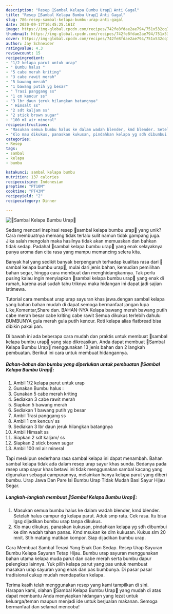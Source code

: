 ```yaml
---
description: "Resep 🌴Sambal Kelapa Bumbu Urap🌴 Anti Gagal"
title: "Resep 🌴Sambal Kelapa Bumbu Urap🌴 Anti Gagal"
slug: 786-resep-sambal-kelapa-bumbu-urap-anti-gagal
date: 2020-09-17T16:45:25.161Z
image: https://img-global.cpcdn.com/recipes/742fe8fdae2ae794/751x532cq70/🌴sambal-kelapa-bumbu-urap🌴-foto-resep-utama.jpg
thumbnail: https://img-global.cpcdn.com/recipes/742fe8fdae2ae794/751x532cq70/🌴sambal-kelapa-bumbu-urap🌴-foto-resep-utama.jpg
cover: https://img-global.cpcdn.com/recipes/742fe8fdae2ae794/751x532cq70/🌴sambal-kelapa-bumbu-urap🌴-foto-resep-utama.jpg
author: Jay Schneider
ratingvalue: 4.3
reviewcount: 15
recipeingredient:
- "1/2 kelapa parut untuk urap"
- " Bumbu halus "
- "5 cabe merah kriting"
- "3 cabe rawit merah"
- "5 bawang merah"
- "1 bawang putih yg besar"
- " Trasi panggang ss"
- "1 cm kencur ss"
- "3 lbr daun jeruk hilangkan batangnya"
- " Himsalt ss"
- "2 sdt kaljam ss"
- "2 stick brown sugar"
- "100 ml air mineral"
recipeinstructions:
- "Masukan semua bumbu halus ke dalam wadah blender, kmd blender. Setelah halus campur dg kelapa parut. Aduk smp rata. Cek rasa. Itu bisa lgsg dijadikan bumbu urap tanpa dikukus."
- "Klo mau dikukus, panaskan kukusan, pindahkan kelapa yg sdh dibumbui ke dlm wadah tahan panas. Kmd msukan ke dlm kukusan. Kukus slm 20 mnit. Stlh matang matikan kompor. Siap dijadikan bumbu urap."
categories:
- Resep
tags:
- sambal
- kelapa
- bumbu

katakunci: sambal kelapa bumbu 
nutrition: 137 calories
recipecuisine: Indonesian
preptime: "PT10M"
cooktime: "PT43M"
recipeyield: "2"
recipecategory: Dinner

---
```



![🌴Sambal Kelapa Bumbu Urap🌴](https://img-global.cpcdn.com/recipes/742fe8fdae2ae794/751x532cq70/🌴sambal-kelapa-bumbu-urap🌴-foto-resep-utama.jpg)

Sedang mencari inspirasi resep 🌴sambal kelapa bumbu urap🌴 yang unik? Cara membuatnya memang tidak terlalu sulit namun tidak gampang juga. Jika salah mengolah maka hasilnya tidak akan memuaskan dan bahkan tidak sedap. Padahal 🌴sambal kelapa bumbu urap🌴 yang enak selayaknya punya aroma dan cita rasa yang mampu memancing selera kita.

Banyak hal yang sedikit banyak berpengaruh terhadap kualitas rasa dari 🌴sambal kelapa bumbu urap🌴, mulai dari jenis bahan, kemudian pemilihan bahan segar, hingga cara membuat dan menghidangkannya. Tak perlu pusing kalau ingin menyiapkan 🌴sambal kelapa bumbu urap🌴 yang enak di rumah, karena asal sudah tahu triknya maka hidangan ini dapat jadi sajian istimewa.

Tutorial cara membuat urap urap sayuran khas jawa.dengan sambal kelapa yang bahan bahan mudah di dapat.semoga bermanfaat jangan lupa Like,Komentar,Share dan. BAHAN-NYA Kelapa bawang merah bawang putih cabe merah besar cabe kriting cabe rawit Semua dikukus terlebih dahulu BUMBUNYA gula merah gula putih kencur. Roti kelapa alias flatbread bisa dibikin pakai pan.


Di bawah ini ada beberapa cara mudah dan praktis untuk membuat 🌴sambal kelapa bumbu urap🌴 yang siap dikreasikan. Anda dapat membuat 🌴Sambal Kelapa Bumbu Urap🌴 menggunakan 13 jenis bahan dan 2 langkah pembuatan. Berikut ini cara untuk membuat hidangannya.

<!--inarticleads1-->

##### Bahan-bahan dan bumbu yang diperlukan untuk pembuatan 🌴Sambal Kelapa Bumbu Urap🌴:

1. Ambil 1/2 kelapa parut untuk urap
1. Gunakan  Bumbu halus :
1. Gunakan 5 cabe merah kriting
1. Sediakan 3 cabe rawit merah
1. Siapkan 5 bawang merah
1. Sediakan 1 bawang putih yg besar
1. Ambil  Trasi panggang ss
1. Ambil 1 cm kencur/ ss
1. Sediakan 3 lbr daun jeruk hilangkan batangnya
1. Ambil  Himsalt ss
1. Siapkan 2 sdt kaljam/ ss
1. Siapkan 2 stick brown sugar
1. Ambil 100 ml air mineral


Tapi meskipun sederhana rasa sambal kelapa ini dapat menambah. Bahan sambal kelapa tidak ada dalam resep urap sayur khas sunda. Bedanya pada resep urap sayur khas betawi ini tidak menggunakan sambal kacang yang digunakan sebagai campurannya, melainkan hanya kelapa parut yang diberi bumbu. Urap Jawa Dan Pare Isi Bumbu Urap Tidak Mudah Basi Sayur Hijau Segar. 

<!--inarticleads2-->

##### Langkah-langkah membuat 🌴Sambal Kelapa Bumbu Urap🌴:

1. Masukan semua bumbu halus ke dalam wadah blender, kmd blender. Setelah halus campur dg kelapa parut. Aduk smp rata. Cek rasa. Itu bisa lgsg dijadikan bumbu urap tanpa dikukus.
1. Klo mau dikukus, panaskan kukusan, pindahkan kelapa yg sdh dibumbui ke dlm wadah tahan panas. Kmd msukan ke dlm kukusan. Kukus slm 20 mnit. Stlh matang matikan kompor. Siap dijadikan bumbu urap.


Cara Membuat Sambal Terasi Yang Enak Dan Sedap. Resep Urap Sayuran Bumbu Kelapa Sayuran Tetap Hijau. Bumbu urap sayuran menggunakan bahan utama kelapa muda parut dan cabe merah serta bumbu dapur pelengkap lainnya. Yuk pilih kelapa parut yang pas untuk membuat masakan urap sayuran yang enak dan pas bumbunya. Di pasar pasar tradisional cukup mudah mendapatkan kelapa. 

Terima kasih telah menggunakan resep yang kami tampilkan di sini. Harapan kami, olahan 🌴Sambal Kelapa Bumbu Urap🌴 yang mudah di atas dapat membantu Anda menyiapkan hidangan yang lezat untuk keluarga/teman maupun menjadi ide untuk berjualan makanan. Semoga bermanfaat dan selamat mencoba!
